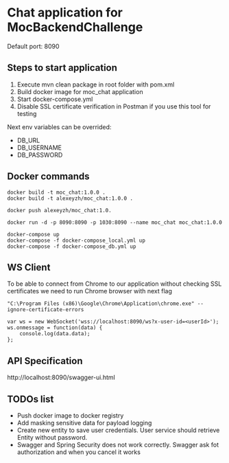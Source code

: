 # Chat application for MocBackendChallenge

Default port: 8090

## Steps to start application
1. Execute mvn clean package in root folder with pom.xml
2. Build docker image for moc_chat application
3. Start docker-compose.yml
4. Disable SSL certificate verification in Postman if you use this tool for testing

Next env variables can be overrided:
* DB_URL
* DB_USERNAME
* DB_PASSWORD


## Docker commands

```
docker build -t moc_chat:1.0.0 .
docker build -t alexeyzh/moc_chat:1.0.0 .

docker push alexeyzh/moc_chat:1.0.

docker run -d -p 8090:8090 -p 1030:8090 --name moc_chat moc_chat:1.0.0

docker-compose up
docker-compose -f docker-compose_local.yml up
docker-compose -f docker-compose_db.yml up
```

## WS Client
To be able to connect from Chrome to our application without checking SSL certificates
we need to run Chrome browser with next flag
```
"C:\Program Files (x86)\Google\Chrome\Application\chrome.exe" --ignore-certificate-errors
```

```
var ws = new WebSocket('wss://localhost:8090/ws?x-user-id=<userId>');
ws.onmessage = function(data) {
    console.log(data.data);
};
```

## API Specification

http://localhost:8090/swagger-ui.html

## TODOs list
* Push docker image to docker registry
* Add masking sensitive data for payload logging
* Create new entity to save user credentials. User service should retrieve Entity without password.
* Swagger and Spring Security does not work correctly. Swagger ask fot authorization and when you cancel it works
